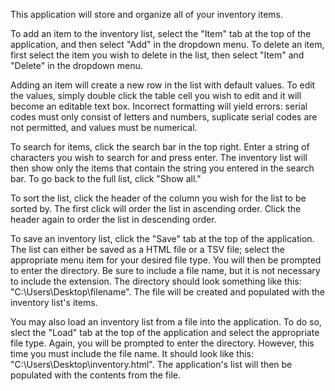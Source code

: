 This application will store and organize all of your inventory items.

To add an item to the inventory list, select the "Item" tab at the top of the application, and then select "Add" in the dropdown menu.
To delete an item, first select the item you wish to delete in the list, then select "Item" and "Delete" in the dropdown menu.

Adding an item will create a new row in the list with default values.
To edit the values, simply double click the table cell you wish to edit and it will become an editable text box.
Incorrect formatting will yield errors:
    serial codes must only consist of letters and numbers,
    suplicate serial codes are not permitted,
    and values must be numerical.

To search for items, click the search bar in the top right.
Enter a string of characters you wish to search for and press enter.
The inventory list will then show only the items that contain the string you entered in the search bar.
To go back to the full list, click "Show all."

To sort the list, click the header of the column you wish for the list to be sorted by.
The first click will order the list in ascending order.
Click the header again to order the list in descending order. 

To save an inventory list, click the "Save" tab at the top of the application.
The list can either be saved as a HTML file or a TSV file; select the appropriate menu item for your desired file type.
You will then be prompted to enter the directory. Be sure to include a file name, but it is not necessary to include the extension. 
    The directory should look something like this: "C:\Users\Desktop\filename".
The file will be created and populated with the inventory list's items. 

You may also load an inventory list from a file into the application. 
To do so, slect the "Load" tab at the top of the application and select the appropriate file type.
Again, you will be prompted to enter the directory. However, this time you must include the file name.
    It should look like this: "C:\Users\Desktop\inventory.html".
The application's list will then be populated with the contents from the file. 
